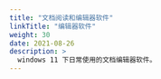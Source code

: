 ```yaml
---
title: "文档阅读和编辑器软件"
linkTitle: "编辑器软件"
weight: 30
date: 2021-08-26
description: >
  windows 11 下日常使用的文档编辑器软件。
---
```





